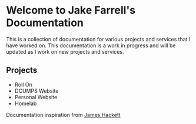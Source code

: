 # Welcome to Jake Farrell's Documentation

This is a collection of documentation for various projects and services that I have worked on. This documentation is a work in progress and will be updated as I work on new projects and services.

## Projects

- Roll On
- DCUMPS Website
- Personal Website
- Homelab

Documentation inspiration from [James Hackett](https://docs.james-hackett.ie/)
